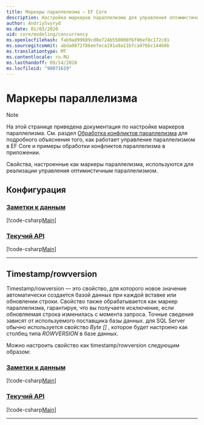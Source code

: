 ```yaml
---
title: Маркеры параллелизма — EF Core
description: Настройка маркеров параллелизма для управления оптимистичным параллелизмом в модели Entity Framework Core
author: AndriySvyryd
ms.date: 01/03/2020
uid: core/modeling/concurrency
ms.openlocfilehash: fab9ad99609cd8e724b550000f6f06ef8c172c81
ms.sourcegitcommit: abda0872f86eefeca191a9a11bfca976bc14468b
ms.translationtype: MT
ms.contentlocale: ru-RU
ms.lasthandoff: 09/14/2020
ms.locfileid: "90071619"
---
```

# <a name="concurrency-tokens"></a>Маркеры параллелизма

> [!NOTE]
> На этой странице приведена документация по настройке маркеров параллелизма. См. раздел [Обработка конфликтов параллелизма](xref:core/saving/concurrency) для подробного объяснения того, как работает управление параллелизмом в EF Core и примеры обработки конфликтов параллелизма в приложении.

Свойства, настроенные как маркеры параллелизма, используются для реализации управления оптимистичным параллелизмом.

## <a name="configuration"></a>Конфигурация

### <a name="data-annotations"></a>[Заметки к данным](#tab/data-annotations)

[!code-csharp[Main](../../../samples/core/Modeling/DataAnnotations/Concurrency.cs?name=Concurrency&highlight=5)]

### <a name="fluent-api"></a>[Текучий API](#tab/fluent-api)

[!code-csharp[Main](../../../samples/core/Modeling/FluentAPI/Concurrency.cs?name=Concurrency&highlight=5)]

***

## <a name="timestamprowversion"></a>Timestamp/rowversion

Timestamp/rowversion — это свойство, для которого новое значение автоматически создается базой данных при каждой вставке или обновлении строки. Свойство также обрабатывается как маркер параллелизма, гарантируя, что вы получаете исключение, если обновляемая строка изменилась с момента запроса. Точные сведения зависят от используемого поставщика базы данных. для SQL Server обычно используется свойство *Byte []* , которое будет настроено как столбец типа *ROWVERSION* в базе данных.

Можно настроить свойство как timestamp/rowversion следующим образом:

### <a name="data-annotations"></a>[Заметки к данным](#tab/data-annotations)

[!code-csharp[Main](../../../samples/core/Modeling/DataAnnotations/Timestamp.cs?name=Timestamp&highlight=7)]

### <a name="fluent-api"></a>[Текучий API](#tab/fluent-api)

[!code-csharp[Main](../../../samples/core/Modeling/FluentAPI/Timestamp.cs?name=Timestamp&highlight=9,17)]

***
